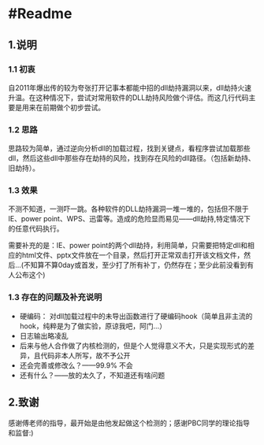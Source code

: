 #Readme
===

## 1.说明

### 1.1 初衷
自2011年爆出传的较为夸张打开记事本都能中招的dll劫持漏洞以来，dll劫持火速升温。在这种情况下，尝试对常用软件的DLL劫持风险做个评估。而这几行代码主要是用来在前期做个初步尝试。

### 1.2 思路

思路较为简单，通过逆向分析dll的加载过程，找到关键点，看程序尝试加载那些dll，然后这些dll中那些存在劫持的风险，找到存在风险的dll路径。（包括新劫持、旧劫持）。

### 1.3 效果

不测不知道，一测吓一跳。各种软件的DLL劫持漏洞一堆一堆的，包括但不限于IE、power point、WPS、迅雷等。造成的危险显而易见——dll劫持,特定情况下的任意代码执行。

需要补充的是：IE、power point的两个dll劫持，利用简单，只需要把特定dll和相应的html文件、pptx文件放在一个目录，然后打开正常双击打开该文档文件，然后...(不知算不算0day或首发，至少打了所有补丁，仍然存在；至少此前没看到有人公布这个)

### 1.3 存在的问题及补充说明

 * 硬编码： 对dll加载过程中的未导出函数进行了硬编码hook（简单且非主流的hook，纯粹是为了做实验，原谅我吧，阿门...）
 * 日志输出略凌乱
 * 后来与他人合作做了内核检测的，但是个人觉得意义不大，只是实现形式的差异，且代码非本人所写，故不予公开
 * 还会完善或修改么？——99.9% 不会
 * 还有什么？——放的太久了，不知道还有啥问题


## 2.致谢
 
 感谢傅老师的指导，最开始是由他发起做这个检测的；感谢PBC同学的理论指导和监督:)